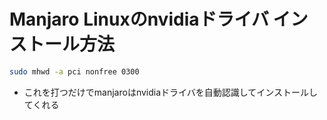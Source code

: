 # Manjaro Linuxのnvidiaドライバ インストール方法
```bash
sudo mhwd -a pci nonfree 0300
```
* これを打つだけでmanjaroはnvidiaドライバを自動認識してインストールしてくれる

